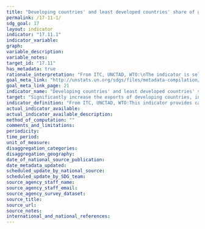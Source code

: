 ```yaml
---
title: "Developing countries' and least developed countries' share of global exports"
permalink: /17-11-1/
sdg_goal: 17
layout: indicator
indicator: "17.11.1"
indicator_variable: 
graph: 
variable_description: 
variable_notes: 
target_id: "17.11"
has_metadata: true
rationale_interpretation: "From ITC, UNCTAD, WTO:\nThe indicator is self-explanatory and measures precisely what is required by the target.\n\n From UPU: \n E-commerce is likely to represent a significant share of international trade transactions by 2030. In order to avoid an e-commerce divide between developing and developed countries, trade policies must fully take into account this irreversible phenomenon. Moreover, international e-commerce will play an essential development role for micro, small and medium-sized enterprises in the coming two decades, particularly for those interested in internationalizing their activities."
goal_meta_link: "http://unstats.un.org/sdgs/files/metadata-compilation/Metadata-Goal-17.pdf"
goal_meta_link_page: 21
indicator_name: "Developing countries' and least developed countries' share of global exports"
target: "Significantly increase the exports of developing countries, in particular with a view to doubling the least developed countries' share of global exports by 2020."
indicator_definition: "From ITC, UNCTAD, WTO:This indicator provides calculations of developing and LDCs exports of goods and services toward the rest of the World. The unit of measurement could be in % (developing countries' and LDCs share of global exports) or alternatively in value (i.e. USD '000). Alternatively, and in order to reflect the dual purpose of the target (i.e. increase of developing countries exports / doubling the LDCs share for global exports) 2 different indicators can be calculated out of the same data, namely: (1) least developed countries' share of global exports (in % terms), (2) exports of developing countries (in value terms). The indicator will not include export of oil and arms. From UPU:  Developing countries and LDCs' e-commerce flows at the export level (volumes and/or values, and by product): this indicator would be a volume or value index of international e-commerce flows from developing countries and LDCs to the rest of the world. International postal and parcel flows would be a proxy for international e-commerce flows since the ecommerce ecosystem heavily relies on the international postal and express infrastructure to transport ecommerce-related shipments."
actual_indicator_available: 
actual_indicator_available_description: 
method_of_computation: ""
comments_and_limitations: 
periodicity: 
time_period: 
unit_of_measure: 
disaggregation_categories: 
disaggregation_geography: 
date_of_national_source_publication: 
date_metadata_updated: 
scheduled_update_by_national_source: 
scheduled_update_by_SDG_team: 
source_agency_staff_name: 
source_agency_staff_email: 
source_agency_survey_dataset: 
source_title: 
source_url: 
source_notes: 
international_and_national_references: 
---
```


